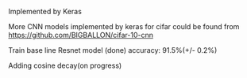 Implemented by Keras

More CNN models implemented by keras for cifar could be found from https://github.com/BIGBALLON/cifar-10-cnn

Train base line Resnet model (done) accuracy: 91.5%(+/- 0.2%)

Adding cosine decay(on progress)
